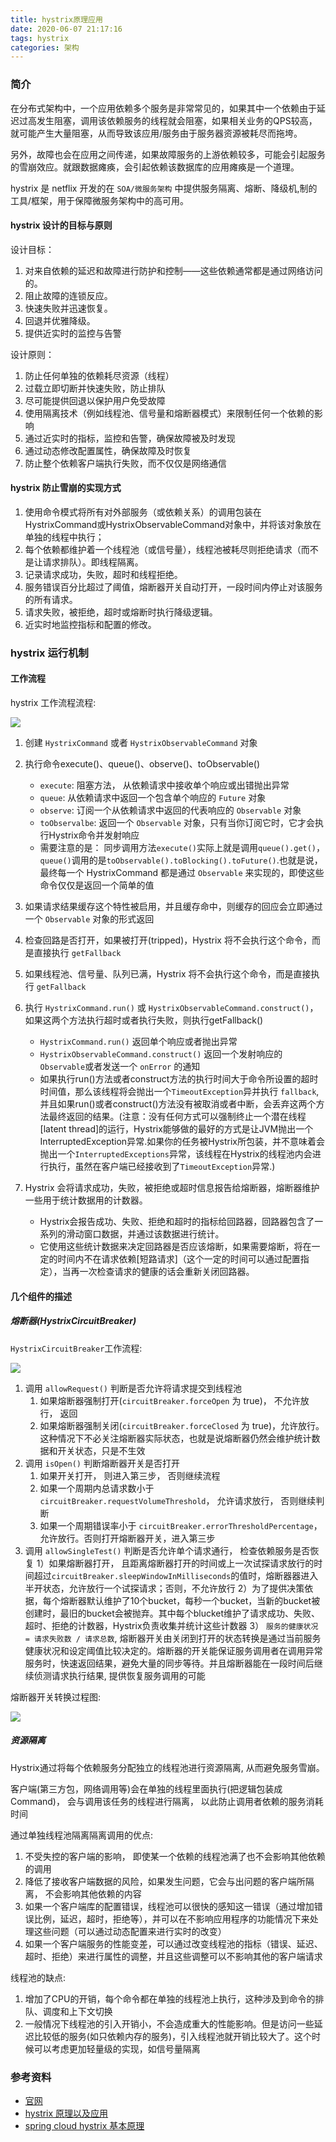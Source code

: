 ```yaml
---
title: hystrix原理应用
date: 2020-06-07 21:17:16
tags: hystrix
categories: 架构
---
```

### 简介

在分布式架构中，一个应用依赖多个服务是非常常见的，如果其中一个依赖由于延迟过高发生阻塞，调用该依赖服务的线程就会阻塞，如果相关业务的QPS较高，就可能产生大量阻塞，从而导致该应用/服务由于服务器资源被耗尽而拖垮。

另外，故障也会在应用之间传递，如果故障服务的上游依赖较多，可能会引起服务的雪崩效应。就跟数据瘫痪，会引起依赖该数据库的应用瘫痪是一个道理。

hystrix 是 netflix 开发的在 `SOA/微服务架构` 中提供服务隔离、熔断、降级机,制的工具/框架，用于保障微服务架构中的高可用。

#### hystrix 设计的目标与原则

设计目标：

1. 对来自依赖的延迟和故障进行防护和控制——这些依赖通常都是通过网络访问的。
2. 阻止故障的连锁反应。
3. 快速失败并迅速恢复。
4. 回退并优雅降级。
5. 提供近实时的监控与告警

设计原则：

1. 防止任何单独的依赖耗尽资源（线程）
2. 过载立即切断并快速失败，防止排队
3. 尽可能提供回退以保护用户免受故障
4. 使用隔离技术（例如线程池、信号量和熔断器模式）来限制任何一个依赖的影响
5. 通过近实时的指标，监控和告警，确保故障被及时发现
6. 通过动态修改配置属性，确保故障及时恢复
7. 防止整个依赖客户端执行失败，而不仅仅是网络通信

#### hystrix 防止雪崩的实现方式

1. 使用命令模式将所有对外部服务（或依赖关系）的调用包装在HystrixCommand或HystrixObservableCommand对象中，并将该对象放在单独的线程中执行；
2. 每个依赖都维护着一个线程池（或信号量），线程池被耗尽则拒绝请求（而不是让请求排队）。即线程隔离。
3. 记录请求成功，失败，超时和线程拒绝。
4. 服务错误百分比超过了阈值，熔断器开关自动打开，一段时间内停止对该服务的所有请求。
5. 请求失败，被拒绝，超时或熔断时执行降级逻辑。
6. 近实时地监控指标和配置的修改。


### hystrix 运行机制

#### 工作流程

hystrix 工作流程流程:

![](/images/spring-cloud/hystrix-work-flow.png)

1. 创建 `HystrixCommand` 或者 `HystrixObservableCommand` 对象

2. 执行命令execute()、queue()、observe()、toObservable()
    - `execute`: 阻塞方法， 从依赖请求中接收单个响应或出错抛出异常
    - `queue`: 从依赖请求中返回一个包含单个响应的 `Future` 对象
    - `observe`: 订阅一个从依赖请求中返回的代表响应的 `Observable` 对象
    - `toObservalbe`: 返回一个 `Observable` 对象，只有当你订阅它时，它才会执行Hystrix命令并发射响应
    - 需要注意的是： 同步调用方法`execute()`实际上就是调用`queue().get()`，`queue()`调用的是`toObservable().toBlocking().toFuture()`.也就是说，最终每一个 HystrixCommand 都是通过 `Observable` 来实现的，即使这些命令仅仅是返回一个简单的值
    
3. 如果请求结果缓存这个特性被启用，并且缓存命中，则缓存的回应会立即通过一个 `Observable` 对象的形式返回

4. 检查回路是否打开，如果被打开(tripped)，Hystrix 将不会执行这个命令，而是直接执行 `getFallback`

5. 如果线程池、信号量、队列已满，Hystrix 将不会执行这个命令，而是直接执行 `getFallback`

6. 执行 `HystrixCommand.run()` 或 `HystrixObservableCommand.construct()`，如果这两个方法执行超时或者执行失败，则执行getFallback()
    - `HystrixCommand.run()` 返回单个响应或者抛出异常
    - `HystrixObservableCommand.construct()` 返回一个发射响应的`Observable`或者发送一个 `onError` 的通知
    - 如果执行run()方法或者construct方法的执行时间大于命令所设置的超时时间值，那么该线程将会抛出一个`TimeoutException`异并执行 `fallback`,并且如果run()或者construct()方法没有被取消或者中断，会丢弃这两个方法最终返回的结果。(注意：没有任何方式可以强制终止一个潜在线程[latent thread]的运行，Hystrix能够做的最好的方式是让JVM抛出一个InterruptedException异常.如果你的任务被Hystrix所包装，并不意味着会抛出一个`InterruptedExceptions`异常，该线程在Hystrix的线程池内会进行执行，虽然在客户端已经接收到了`TimeoutException`异常.)
    
7. Hystrix 会将请求成功，失败，被拒绝或超时信息报告给熔断器，熔断器维护一些用于统计数据用的计数器。
    - Hystrix会报告成功、失败、拒绝和超时的指标给回路器，回路器包含了一系列的滑动窗口数据，并通过该数据进行统计。
    - 它使用这些统计数据来决定回路器是否应该熔断，如果需要熔断，将在一定的时间内不在请求依赖[短路请求]（这个一定的时间可以通过配置指定），当再一次检查请求的健康的话会重新关闭回路器。


#### 几个组件的描述

##### 熔断器(HystrixCircuitBreaker)

`HystrixCircuitBreaker`工作流程:

![](/images/spring-cloud/hystrix-circuit.png)

1. 调用 `allowRequest()` 判断是否允许将请求提交到线程池
    1) 如果熔断器强制打开(`circuitBreaker.forceOpen` 为 true)， 不允许放行， 返回
    2) 如果熔断器强制关闭(`circuitBreaker.forceClosed` 为 true)，允许放行。这种情况下不必关注熔断器实际状态，也就是说熔断器仍然会维护统计数据和开关状态，只是不生效
2. 调用 `isOpen()` 判断熔断器开关是否打开
    1) 如果开关打开， 则进入第三步， 否则继续流程
    2) 如果一个周期内总请求数小于 `circuitBreaker.requestVolumeThreshold`， 允许请求放行， 否则继续判断
    3) 如果一个周期错误率小于 `circuitBreaker.errorThresholdPercentage`， 允许放行。否则打开熔断器开关，进入第三步
3. 调用 `allowSingleTest()` 判断是否允许单个请求通行， 检查依赖服务是否恢复
    1）如果熔断器打开， 且距离熔断器打开的时间或上一次试探请求放行的时间超过`circuitBreaker.sleepWindowInMilliseconds`的值时，熔断器器进入半开状态，允许放行一个试探请求；否则，不允许放行
    2）为了提供决策依据，每个熔断器默认维护了10个bucket，每秒一个bucket，当新的bucket被创建时，最旧的bucket会被抛弃。其中每个blucket维护了请求成功、失败、超时、拒绝的计数器，Hystrix负责收集并统计这些计数器
    3） `服务的健康状况 = 请求失败数 / 请求总数`, 熔断器开关由关闭到打开的状态转换是通过当前服务健康状况和设定阈值比较决定的。熔断器的开关能保证服务调用者在调用异常服务时，快速返回结果，避免大量的同步等待。并且熔断器能在一段时间后继续侦测请求执行结果, 提供恢复服务调用的可能

熔断器开关转换过程图:

![](/images/spring-cloud/hystrix-break.png)




##### 资源隔离

Hystrix通过将每个依赖服务分配独立的线程池进行资源隔离, 从而避免服务雪崩。

客户端(第三方包，网络调用等)会在单独的线程里面执行(把逻辑包装成 Command)， 会与调用该任务的线程进行隔离， 以此防止调用者依赖的服务消耗时间

通过单独线程池隔离隔离调用的优点:
1. 不受失控的客户端的影响， 即使某一个依赖的线程池满了也不会影响其他依赖的调用
2. 降低了接收客户端数据的风险，如果发生问题，它会与出问题的客户端所隔离， 不会影响其他依赖的内容
3. 如果一个客户端库的配置错误，线程池可以很快的感知这一错误（通过增加错误比例，延迟，超时，拒绝等），并可以在不影响应用程序的功能情况下来处理这些问题（可以通过动态配置来进行实时的改变）
4. 如果一个客户端服务的性能变差，可以通过改变线程池的指标（错误、延迟、超时、拒绝）来进行属性的调整，并且这些调整可以不影响其他的客户端请求

线程池的缺点:
1. 增加了CPU的开销，每个命令都在单独的线程池上执行，这种涉及到命令的排队、调度和上下文切换
2. 一般情况下线程池的引入开销小，不会造成重大的性能影响。但是访问一些延迟比较低的服务(如只依赖内存的服务)，引入线程池就开销比较大了。这个时候可以考虑更加轻量级的实现，如信号量隔离



### 参考资料

- [官网](https://github.com/Netflix/Hystrix/wiki)
- [hystrix 原理以及应用](https://www.cnblogs.com/aiqiqi/p/11405783.html)
- [spring cloud hystrix 基本原理](https://www.cnblogs.com/rickiyang/p/11853315.html)